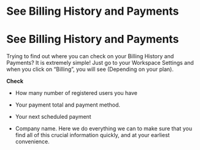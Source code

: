 # See Billing History and Payments

See Billing History and Payments
================================

 Trying to find out where you can check on your Billing History and Payments? It is extremely simple! Just go to your Workspace Settings and when you click on “Billing”, you will see (Depending on your plan).

   


**Check** 

* How many number of registered users you have


* Your payment total and payment method.


* Your next scheduled payment


* Company name.
  Here we do everything we can to make sure that you find all of this crucial information quickly, and at your earliest convenience.

 
